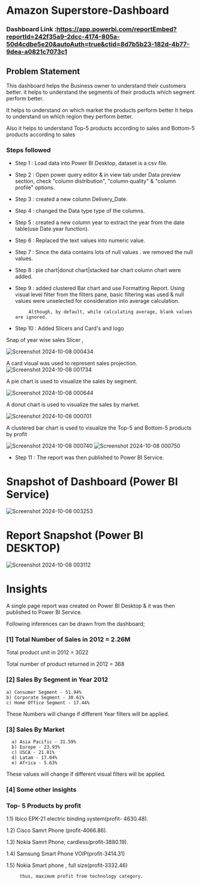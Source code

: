 
# Amazon Superstore-Dashboard

### Dashboard Link :https://app.powerbi.com/reportEmbed?reportId=242f35a9-2dcc-4174-805a-50d4cdbe5e20&autoAuth=true&ctid=8d7b5b23-182d-4b77-9dea-a0821c7073c1

## Problem Statement

This dashboard helps the Business owner to understand their customers better. it helps to understand the segments of their products which segment perform better.

It helps to understand on which market the products perform better
It helps to understand on which region they perform better. 

Also it helps to understand Top-5 products according to sales and 
Bottom-5 products according to sales  


### Steps followed 

- Step 1 : Load data into Power BI Desktop, dataset is a csv file.
- Step 2 : Open power query editor & in view tab under Data preview section, check "column distribution", "column quality" & "column profile" options.
- Step 3 : created a new column Delivery_Date.
- Step 4 : changed the Data type type of the columns.
- Step 5 : created a new column year to extract the year from the date table(use Date.year function). 
- Step 6 : Replaced the text values into numeric value.
- Step 7 : Since the data contains lots of null values . we removed the null values.
- Step 8 : pie chart|donut chart|stacked bar chart column chart were added.
- Step 9 : added clustered Bar chart and use Formatting Report.
           Using visual level filter from the filters pane, basic filtering was used & null values were unselected for consideration into average calculation.
           
           Although, by default, while calculating average, blank values are ignored.
- Step 10 : Added Slicers and Card's and logo
 
        
Snap of year wise sales Slicer ,

![Screenshot 2024-10-08 000434](https://github.com/user-attachments/assets/8273a978-18f4-48fb-8678-6b5778136143)

        


        
A card visual was used to represent sales projection.
![Screenshot 2024-10-08 001734](https://github.com/user-attachments/assets/b6939313-19f2-4915-954a-b9198c5ca9ae)

 
 
 A pie chart is used to visualize the sales by segment.
 

 
![Screenshot 2024-10-08 000644](https://github.com/user-attachments/assets/fa12c201-053a-4b20-8a6e-28149be33d9a)

 

    
 A donut chart is used to visualize the sales by market.
 
 
![Screenshot 2024-10-08 000701](https://github.com/user-attachments/assets/9ef6defb-9f14-4c87-b57f-ce8c629dd9fe)

A clustered bar chart is used to visualize the Top-5 and Bottom-5 products by profit

![Screenshot 2024-10-08 000740](https://github.com/user-attachments/assets/d3d3654c-e576-4709-8b98-8a6384a3521b)
![Screenshot 2024-10-08 000750](https://github.com/user-attachments/assets/2c4d6dbd-8acd-4f73-8415-b491925bfd8b)

 
 - Step 11 : The report was then published to Power BI Service.
 
 

# Snapshot of Dashboard (Power BI Service)

![Screenshot 2024-10-08 003253](https://github.com/user-attachments/assets/d17de1ca-277b-4a36-9634-2f0528ecd4a1)


 
 # Report Snapshot (Power BI DESKTOP)

 
![Screenshot 2024-10-08 003112](https://github.com/user-attachments/assets/93263d92-cec3-430a-be84-f097c1bf5d28)

# Insights

A single page report was created on Power BI Desktop & it was then published to Power BI Service.

Following inferences can be drawn from the dashboard;

### [1] Total Number of Sales in 2012 = 2.26M

   Total product unit in 2012  = 3022

   Total number of product returned in 2012 =  368

           
### [2] Sales By Segment in Year 2012

    a) Consumer Segment - 51.94%
    b) Corporate Segment - 30.61%
    c) Home Office Segment - 17.44%
   
  
  These Numbers will change if different Year filters will be applied.  
  
  ### [3] Sales By Market 
  
      a) Asia Pacific - 31.59%
      b) Europe - 23.93%
      c) USCA - 21.81%
      d) Latam - 17.04%
      e) Africa - 5.63%

These values will change if different visual filters will be applied.

 ### [4] Some other insights
 
 ### Top- 5 Products by profit
 
 1.1) Ibico EPK-21 electric binding system(profit- 4630.48).
 
 1.2) Cisco Samrt Phone (profit-4066.86).
 
 1.3) Nokia Samrt Phone, cardless(profit-3880.19).

 1.4) Samsung Smart Phone VOIP(profit-3414.31)

 1.5) Nokia Smart phone , full size(profit-3332.46)
 
         thus, maximum profit from technology category.
 
 
